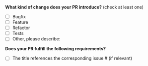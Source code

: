 <!--
Thank you for your Pull Request!

Please add a detailed description of what your PR addresses below and complete the following questions.

Before submitting, please review the contributor guidelines: https://github.com/mml-io/mml-react-space/blob/main/CONTRIBUTING.md.
-->

**What kind of change does your PR introduce?** (check at least one)

- [ ] Bugfix
- [ ] Feature
- [ ] Refactor
- [ ] Tests
- [ ] Other, please describe:

**Does your PR fulfill the following requirements?**

- [ ] The title references the corresponding issue # (if relevant)
